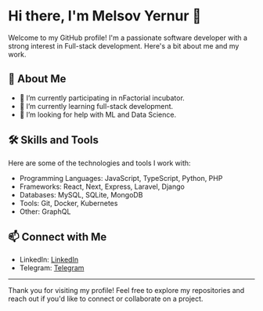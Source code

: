 # Hi there, I'm Melsov Yernur 👋

Welcome to my GitHub profile! I'm a passionate software developer with a strong interest in Full-stack development. Here's a bit about me and my work.

## 🚀 About Me

- 🔭 I’m currently participating in nFactorial incubator.
- 🌱 I’m currently learning full-stack development.
- 🤔 I’m looking for help with ML and Data Science.

## 🛠️ Skills and Tools

Here are some of the technologies and tools I work with:

- Programming Languages: JavaScript, TypeScript, Python, PHP
- Frameworks: React, Next, Express, Laravel, Django
- Databases: MySQL, SQLite, MongoDB
- Tools: Git, Docker, Kubernetes
- Other: GraphQL


## 📫 Connect with Me

- LinkedIn: [LinkedIn](https://www.linkedin.com/in/yernur-melsov-60301930a/)
- Telegram: [Telegram](https://t.me/mels_ov)

---

Thank you for visiting my profile! Feel free to explore my repositories and reach out if you'd like to connect or collaborate on a project.
